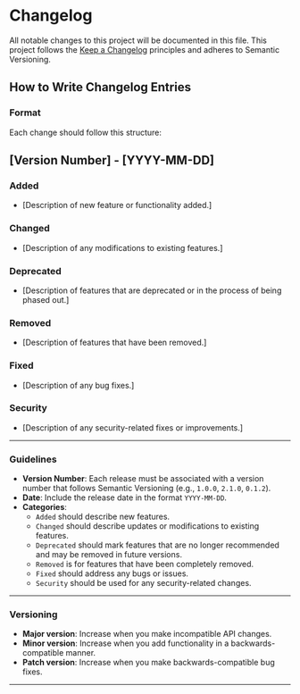# Changelog

All notable changes to this project will be documented in this file. This project follows the [Keep a Changelog](https://keepachangelog.com/en/1.0.0/) principles and adheres to Semantic Versioning.

## How to Write Changelog Entries

### Format
Each change should follow this structure:

## [Version Number] - [YYYY-MM-DD]

### Added
- [Description of new feature or functionality added.]

### Changed
- [Description of any modifications to existing features.]

### Deprecated
- [Description of features that are deprecated or in the process of being phased out.]

### Removed
- [Description of features that have been removed.]

### Fixed
- [Description of any bug fixes.]

### Security
- [Description of any security-related fixes or improvements.]

---

### Guidelines
- **Version Number**: Each release must be associated with a version number that follows Semantic Versioning (e.g., `1.0.0`, `2.1.0`, `0.1.2`).
- **Date**: Include the release date in the format `YYYY-MM-DD`.
- **Categories**:
  - `Added` should describe new features.
  - `Changed` should describe updates or modifications to existing features.
  - `Deprecated` should mark features that are no longer recommended and may be removed in future versions.
  - `Removed` is for features that have been completely removed.
  - `Fixed` should address any bugs or issues.
  - `Security` should be used for any security-related changes.

---

### Versioning

- **Major version**: Increase when you make incompatible API changes.
- **Minor version**: Increase when you add functionality in a backwards-compatible manner.
- **Patch version**: Increase when you make backwards-compatible bug fixes.

---
